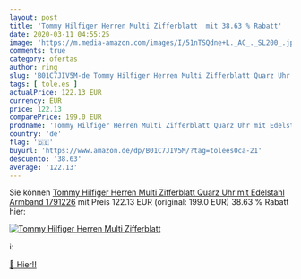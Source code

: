 ```yaml
---
layout: post
title: 'Tommy Hilfiger Herren Multi Zifferblatt  mit 38.63 % Rabatt'
date: 2020-03-11 04:55:25
image: 'https://m.media-amazon.com/images/I/51nTSQdne+L._AC_._SL200_.jpg'
comments: true
category: ofertas
author: ring
slug: 'B01C7JIV5M-de Tommy Hilfiger Herren Multi Zifferblatt Quarz Uhr mit...'
tags: [ tole.es ]
actualPrice: 122.13 EUR
currency: EUR
price: 122.13
comparePrice: 199.0 EUR
prodname: 'Tommy Hilfiger Herren Multi Zifferblatt Quarz Uhr mit Edelstahl Armband 1791226'
country: 'de'
flag: '🇩🇪'
buyurl: 'https://www.amazon.de/dp/B01C7JIV5M/?tag=tolees0ca-21'
descuento: '38.63'
average: '122.13'
---
```


Sie können [Tommy Hilfiger Herren Multi Zifferblatt Quarz Uhr mit Edelstahl Armband 1791226](https://www.amazon.de/dp/B01C7JIV5M/?tag=tolees0ca-21) mit Preis 122.13 EUR (original: 199.0 EUR) 38.63 % Rabatt hier:

[![Tommy Hilfiger Herren Multi Zifferblatt ](https://m.media-amazon.com/images/I/51nTSQdne+L._AC_._SL200_.jpg)](https://www.amazon.de/dp/B01C7JIV5M/?tag=tolees0ca-21)

ℹ️:


[🛒 Hier!!](https://www.amazon.de/dp/B01C7JIV5M/?tag=tolees0ca-21)
